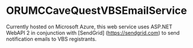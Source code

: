 # ORUMCCaveQuestVBSEmailService

Currently hosted on Microsoft Azure, this web service uses ASP.NET WebAPI 2 in conjunction with [SendGrid] (https://sendgrid.com) to send notification emails to VBS registrants.
